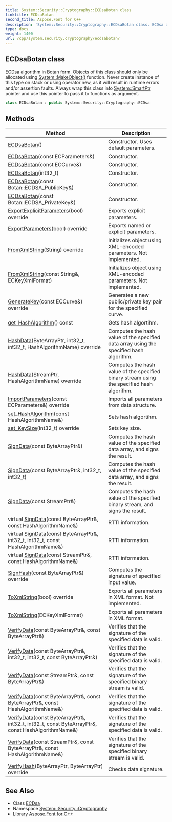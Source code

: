 ```yaml
---
title: System::Security::Cryptography::ECDsaBotan class
linktitle: ECDsaBotan
second_title: Aspose.Font for C++
description: 'System::Security::Cryptography::ECDsaBotan class. ECDsa algorithm in Botan form. Objects of this class should only be allocated using System::MakeObject() function. Never create instance of this type on stack or using operator new, as it will result in runtime errors and/or assertion faults. Always wrap this class into System::SmartPtr pointer and use this pointer to pass it to functions as argument in C++.'
type: docs
weight: 1400
url: /cpp/system.security.cryptography/ecdsabotan/
---
```

## ECDsaBotan class


[ECDsa](../ecdsa/) algorithm in Botan form. Objects of this class should only be allocated using [System::MakeObject()](../../system/makeobject/) function. Never create instance of this type on stack or using operator new, as it will result in runtime errors and/or assertion faults. Always wrap this class into [System::SmartPtr](../../system/smartptr/) pointer and use this pointer to pass it to functions as argument.

```cpp
class ECDsaBotan : public System::Security::Cryptography::ECDsa
```

## Methods

| Method | Description |
| --- | --- |
| [ECDsaBotan](./ecdsabotan/)() | Constructor. Uses default parameters. |
| [ECDsaBotan](./ecdsabotan/)(const ECParameters\&) | Constructor. |
| [ECDsaBotan](./ecdsabotan/)(const ECCurve\&) | Constructor. |
| [ECDsaBotan](./ecdsabotan/)(int32_t) | Constructor. |
| [ECDsaBotan](./ecdsabotan/)(const Botan::ECDSA_PublicKey\&) | Constructor. |
| [ECDsaBotan](./ecdsabotan/)(const Botan::ECDSA_PrivateKey\&) | Constructor. |
| [ExportExplicitParameters](./exportexplicitparameters/)(bool) override | Exports explicit parameters. |
| [ExportParameters](./exportparameters/)(bool) override | Exports named or explicit parameters. |
| [FromXmlString](./fromxmlstring/)(String) override | Initializes object using XML-encoded parameters. Not implemented. |
| [FromXmlString](./fromxmlstring/)(const String\&, ECKeyXmlFormat) | Initializes object using XML-encoded parameters. Not implemented. |
| [GenerateKey](./generatekey/)(const ECCurve\&) override | Generates a new public/private key pair for the specified curve. |
| [get_HashAlgorithm](./get_hashalgorithm/)() const | Gets hash algortihm. |
| [HashData](./hashdata/)(ByteArrayPtr, int32_t, int32_t, HashAlgorithmName) override | Computes the hash value of the specified data array using the specified hash algorithm. |
| [HashData](./hashdata/)(StreamPtr, HashAlgorithmName) override | Computes the hash value of the specified binary stream using the specified hash algorithm. |
| [ImportParameters](./importparameters/)(const ECParameters\&) override | Imports all parameters from data structure. |
| [set_HashAlgorithm](./set_hashalgorithm/)(const HashAlgorithmName\&) | Sets hash algortihm. |
| [set_KeySize](./set_keysize/)(int32_t) override | Sets key size. |
| [SignData](./signdata/)(const ByteArrayPtr\&) | Computes the hash value of the specified data array, and signs the result. |
| [SignData](./signdata/)(const ByteArrayPtr\&, int32_t, int32_t) | Computes the hash value of the specified data array, and signs the result. |
| [SignData](./signdata/)(const StreamPtr\&) | Computes the hash value of the specified binary stream, and signs the result. |
| virtual [SignData](./signdata/)(const ByteArrayPtr\&, const HashAlgorithmName\&) | RTTI information. |
| virtual [SignData](./signdata/)(const ByteArrayPtr\&, int32_t, int32_t, const HashAlgorithmName\&) | RTTI information. |
| virtual [SignData](./signdata/)(const StreamPtr\&, const HashAlgorithmName\&) | RTTI information. |
| [SignHash](./signhash/)(const ByteArrayPtr\&) override | Computes the signature of specified input value. |
| [ToXmlString](./toxmlstring/)(bool) override | Exports all parameters in XML format. Not implemented. |
| [ToXmlString](./toxmlstring/)(ECKeyXmlFormat) | Exports all parameters in XML format. |
| [VerifyData](./verifydata/)(const ByteArrayPtr\&, const ByteArrayPtr\&) | Verifies that the signature of the specified data is valid. |
| [VerifyData](./verifydata/)(const ByteArrayPtr\&, int32_t, int32_t, const ByteArrayPtr\&) | Verifies that the signature of the specified data is valid. |
| [VerifyData](./verifydata/)(const StreamPtr\&, const ByteArrayPtr\&) | Verifies that the signature of the specified binary stream is valid. |
| [VerifyData](./verifydata/)(const ByteArrayPtr\&, const ByteArrayPtr\&, const HashAlgorithmName\&) | Verifies that the signature of the specified data is valid. |
| [VerifyData](./verifydata/)(const ByteArrayPtr\&, int32_t, int32_t, const ByteArrayPtr\&, const HashAlgorithmName\&) | Verifies that the signature of the specified data is valid. |
| [VerifyData](./verifydata/)(const StreamPtr\&, const ByteArrayPtr\&, const HashAlgorithmName\&) | Verifies that the signature of the specified binary stream is valid. |
| [VerifyHash](./verifyhash/)(ByteArrayPtr, ByteArrayPtr) override | Checks data signature. |
## See Also

* Class [ECDsa](../ecdsa/)
* Namespace [System::Security::Cryptography](../)
* Library [Aspose.Font for C++](../../)
